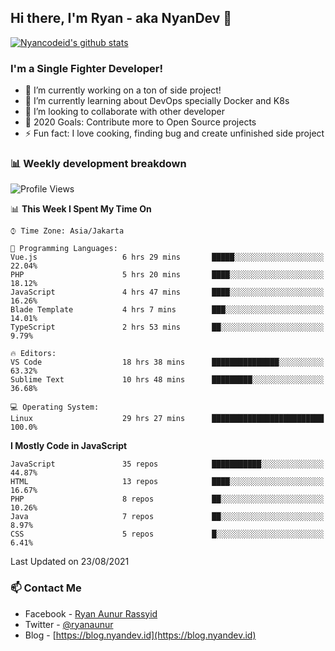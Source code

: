 ## Hi there, I'm Ryan - aka NyanDev 👋

[![Nyancodeid's github stats](https://github-readme-stats.vercel.app/api?username=nyancodeid)](https://github.com/nyancodeid/nyancodeid)

### I'm a Single Fighter Developer!
- 🔭 I’m currently working on a ton of side project!
- 🌱 I’m currently learning about DevOps specially Docker and K8s
- 👯 I’m looking to collaborate with other developer
- 🥅 2020 Goals: Contribute more to Open Source projects
- ⚡ Fun fact: I love cooking, finding bug and create unfinished side project 

### 📊 Weekly development breakdown

<!--START_SECTION:waka-->
![Profile Views](http://img.shields.io/badge/Profile%20Views-25-blue)

📊 **This Week I Spent My Time On** 

```text
⌚︎ Time Zone: Asia/Jakarta

💬 Programming Languages: 
Vue.js                   6 hrs 29 mins       █████░░░░░░░░░░░░░░░░░░░░   22.04% 
PHP                      5 hrs 20 mins       ████░░░░░░░░░░░░░░░░░░░░░   18.12% 
JavaScript               4 hrs 47 mins       ████░░░░░░░░░░░░░░░░░░░░░   16.26% 
Blade Template           4 hrs 7 mins        ███░░░░░░░░░░░░░░░░░░░░░░   14.01% 
TypeScript               2 hrs 53 mins       ██░░░░░░░░░░░░░░░░░░░░░░░   9.79%

🔥 Editors: 
VS Code                  18 hrs 38 mins      ███████████████░░░░░░░░░░   63.32% 
Sublime Text             10 hrs 48 mins      █████████░░░░░░░░░░░░░░░░   36.68%

💻 Operating System: 
Linux                    29 hrs 27 mins      █████████████████████████   100.0%

```

**I Mostly Code in JavaScript** 

```text
JavaScript               35 repos            ███████████░░░░░░░░░░░░░░   44.87% 
HTML                     13 repos            ████░░░░░░░░░░░░░░░░░░░░░   16.67% 
PHP                      8 repos             ██░░░░░░░░░░░░░░░░░░░░░░░   10.26% 
Java                     7 repos             ██░░░░░░░░░░░░░░░░░░░░░░░   8.97% 
CSS                      5 repos             █░░░░░░░░░░░░░░░░░░░░░░░░   6.41%

```



 Last Updated on 23/08/2021
<!--END_SECTION:waka-->

### 📫 Contact Me
- Facebook - [Ryan Aunur Rassyid](https://facebook.com/ryan.hac)
- Twitter - [@ryanaunur](https://twitter.com/ryanaunur)
- Blog - [https://blog.nyandev.id](https://blog.nyandev.id)
